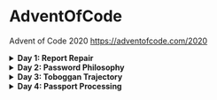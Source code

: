 # AdventOfCode
Advent of Code 2020 https://adventofcode.com/2020

<details>
<summary><b>Day 1: Report Repair</b></summary>
<p>
Day 1 provides an expense report with which one must search through each entry and find the pair that total 2020. Then find the triplet that totals 2020.

```
1721
979
366
299
675
1456
```

### Part 1:
For every entry in the list, compare it with every other entry until once pair totals 2020. 

### Part 2:
Same as part 1 but check every triplet in the same manner as before.

Added in some early outs in case there was no chance of a solution for any partivular pair. Additionally, the data was sorted in ascending order to speed up operations. 
</p>
</details>


<details>
<summary><b>Day 2: Password Philosophy</b></summary>
<p>
Day 2 provides a list of passwords along with some criteria for validity. Where you are given two numbers and one character. The numbers being the min and max occurances for the given char in the respective password.

```
1-3 a: abcde
1-3 b: cdefg
2-9 c: ccccccccc
```

### Part 1:
Parse the data to extract the min, max, and special char and the password. Check the occurances of the char in the password and verify it is within the min and max allowed.

### Part 2:
The rules change such that the numbers are now indeces of where the char can occur in the password, but it can only occur in one of the two indeces to be valid. For a little extra challenge, the numbers are not 0 based as is typical in programming languages. Check each index for the char and return a valid result only if one occurs.

Added in a regex vcersion as well as built-in methods to solve.
</p>
</details>


<details>
<summary><b>Day 3: Toboggan Trajectory</b></summary>
<p>
Day 3 provides a map of trees for a given region. This region repeats the tree pattern out to the right. Each '#' indicates a tree. One must find all trees hit based on a given trajectory (slope)

```
..##....... --->
#...#...#..
.#....#..#.
..#.#...#.#
.#...##..#.
..#.##..... ...>
.#.#.#....#
.#........#
#.##...#...
#...##....#
.#..#...#.# --->
```

### Part 1:
Given a slope of (3, 1) calculate the number of tees hit - points on the path with "#".

### Part 2:
Given a number of slopes,[(1, 1), (3, 1), (5, 1), (7, 1), (1, 2)] calculate the trees hit for each slope and find the product of them all.

### Created a little gif to show part one in action
<p align="center">
<img src="https://github.com/GlassToeStudio/AdventOfCode_2020/blob/master/Day_03/AoC_day3_p1.gif" width="50%" height="50%"
</p>

</p>
</details>

<details>
<summary><b>Day 4: Passport Processing</b></summary>
<p>
Day 4 number of key:value pairs for a given set of passport data all separated by a blank line. One must parse the data and check that the required feilds are present.

```
ecl:gry pid:860033327 eyr:2020 hcl:#fffffd
byr:1937 iyr:2017 cid:147 hgt:183cm

iyr:2013 ecl:amb cid:350 eyr:2023 pid:028048884
hcl:#cfa07d byr:1929

hcl:#ae17e1 iyr:2013
eyr:2024
ecl:brn pid:760753108 byr:1931
hgt:179cm

hcl:#cfa07d eyr:2025 pid:166559648
iyr:2011 ecl:brn hgt:59in
```
### Required felids (except cid)

```
byr (Birth Year)
iyr (Issue Year)
eyr (Expiration Year)
hgt (Height)
hcl (Hair Color)
ecl (Eye Color)
pid (Passport ID)
cid (Country ID)
```

### Part 1:
Break down the data in seperate passports then break out each key:value pair of feilds. Check that the required felds are present and count the total number of valid passports.

### Part 2:
Each feild now required some data validation. Check each feild agains its respective criteria and find the total number of valid passports.

```
byr (Birth Year) - four digits; at least 1920 and at most 2002.
iyr (Issue Year) - four digits; at least 2010 and at most 2020.
eyr (Expiration Year) - four digits; at least 2020 and at most 2030.
hgt (Height) - a number followed by either cm or in:
If cm, the number must be at least 150 and at most 193.
If in, the number must be at least 59 and at most 76.
hcl (Hair Color) - a # followed by exactly six characters 0-9 or a-f.
ecl (Eye Color) - exactly one of: amb blu brn gry grn hzl oth.
pid (Passport ID) - a nine-digit number, including leading zeroes.
cid (Country ID) - ignored, missing or not.
```
</p>
</details>